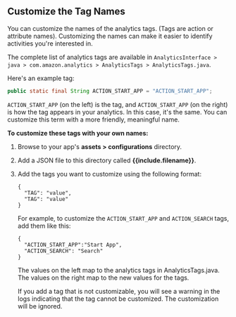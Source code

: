 ## Customize the Tag Names

You can customize the names of the analytics tags. (Tags are action or attribute names). Customizing the names can make it easier to identify activities you're interested in.

The complete list of analytics tags are available in `AnalyticsInterface > java > com.amazon.analytics > AnalyticsTags > AnalyticsTags.java`.

Here's an example tag:

```java
public static final String ACTION_START_APP = "ACTION_START_APP";
```

`ACTION_START_APP` (on the left) is the tag, and `ACTION_START_APP` (on the right) is how the tag appears in your analytics. In this case, it's the same. You can customize this term with a more friendly, meaningful name.

**To customize these tags with your own names:**

1.  Browse to your app's **assets > configurations** directory.
2.  Add a JSON file to this directory called **{{include.filename}}**.
3.  Add the tags you want to customize using the following format:

    ```
    {
      "TAG": "value",
      "TAG": "value"
    }
    ```

    For example, to customize the `ACTION_START_APP` and `ACTION_SEARCH` tags, add them like this:

    ```
    {
      "ACTION_START_APP":"Start App",
      "ACTION_SEARCH": "Search"
    }
    ```

    The values on the left map to the analytics tags in AnalyticsTags.java. The values on the right map to the new values for the tags.

    If you add a tag that is not customizable, you will see a warning in the logs indicating that the tag cannot be customized. The customization will be ignored.
